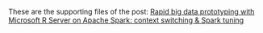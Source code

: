 These are the supporting files of the post: [Rapid big data prototyping with Microsoft R Server on Apache Spark: context switching & Spark tuning](https://www.microsoft.com)
